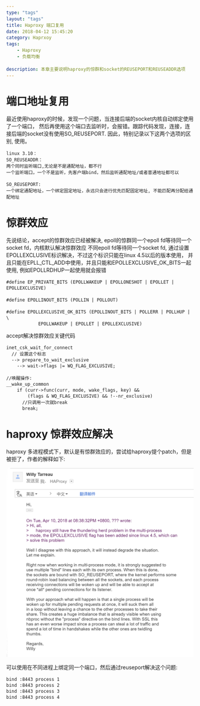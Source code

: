 ```yaml
---
type: "tags"
layout: "tags"
title: Haproxy 端口复用
date: 2018-04-12 15:45:20
category: Haprxoy
tags:
    - Haproxy
    - 负载均衡

description: 本章主要说明haproxy的惊群和socket的REUSEPORT和REUSEADDR选项
---
```

# 端口地址复用

最近使用haproxy的时候，发现一个问题，当连接后端的socket内核自动绑定使用了一个端口，
然后再使用这个端口去监听时，会报错。跟踪代码发现，连接，连接后端的socket没有使用SO_REUSEPORT.
因此，特别记录以下这两个选项的区别, 使用。

```
linux 3.10：
SO_REUSEADDR：
两个同时监听端口,无论是不是通配地址，都不行
一个监听端口，一个不是监听，先客户端bind，然后监听通配地址/或者普通地址都可以

SO_REUSEPORT:
一个绑定通配地址，一个绑定固定地址，永远只会进行优先匹配固定地址, 不能匹配再分配给通配地址
```

# 惊群效应
先说结论，accept的惊群效应已经被解决, epoll的惊群同一个epoll fd等待同一个socket fd，内核默认解决惊群效应
不同epoll fd等待同一个socket fd, 通过设置EPOLLEXCLUSIVE标识解决，不过这个标识只能在linux 4.5以后的版本使用，
并且只能在EPLL_CTL_ADD中使用，并且只能和EPOLLEXCLUSIVE_OK_BITS一起使用, 例如EPOLLRDHUP一起使用就会报错

```
#define EP_PRIVATE_BITS (EPOLLWAKEUP | EPOLLONESHOT | EPOLLET | EPOLLEXCLUSIVE)

#define EPOLLINOUT_BITS (POLLIN | POLLOUT)

#define EPOLLEXCLUSIVE_OK_BITS (EPOLLINOUT_BITS | POLLERR | POLLHUP | \
            EPOLLWAKEUP | EPOLLET | EPOLLEXCLUSIVE)

```

accept解决惊群效应关键代码
```
inet_csk_wait_for_connect
  // 设置这个标志
  --> prepare_to_wait_exclusive
    --> wait->flags |= WQ_FLAG_EXCLUSIVE;  

//唤醒操作:
__wake_up_common
    if (curr->func(curr, mode, wake_flags, key) &&
        (flags & WQ_FLAG_EXCLUSIVE) && !--nr_exclusive)
      //只调用一次就break
      break;
```

# haproxy 惊群效应解决
haproxy 多进程模式下，默认是有惊群效应的，尝试给haproxy提个patch，但是被拒了，作者的解释如下:

 ![email](2018-04-12-haproxy-port-reuse/mail)


可以使用在不同进程上绑定同一个端口，然后通过reuseport解决这个问题:
```
bind :8443 process 1
bind :8443 process 2
bind :8443 process 3
bind :8443 process 4
```

